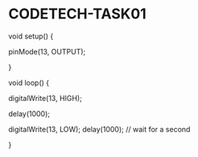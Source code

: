 # CODETECH-TASK01

void setup() {

pinMode(13, OUTPUT);

}


void loop() {

digitalWrite(13, HIGH);

delay(1000);

digitalWrite(13, LOW);
delay(1000); // wait for a second

}
